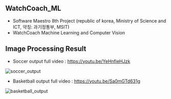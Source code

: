 ## WatchCoach_ML 

- Software Maestro 8th Project (republic of korea, Ministry of Science and ICT, 약칭: 과기정통부, MSIT)
- WatchCoach Machine Learning and Computer Vision

## Image Processing Result

- Soccer output full video : https://youtu.be/YeHnfieHJzk

![soccer_output](https://user-images.githubusercontent.com/28443896/33801360-b80628ec-dd9c-11e7-9601-ca556c1ddc19.gif)

- Basketball output full video : https://youtu.be/Sa0mGTd631g

![basketball_output](https://user-images.githubusercontent.com/28443896/33801437-992b53aa-dd9e-11e7-99e0-0b6ce07936a4.gif)



